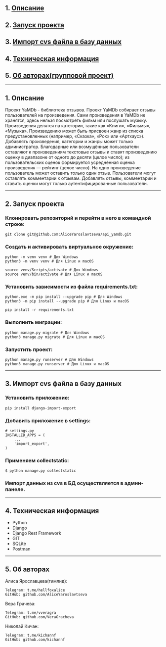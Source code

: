 ## 1. [Описание](#1)
## 2. [Запуск проекта](#2)
## 3. [Импорт cvs файла в базу данных](#3)
## 4. [Техническая информация](#4)
## 5. [Об авторах(групповой проект)](#5)

---
## 1. Описание <a id=1></a>

Проект YaMDb - библиотека отзывов.
Проект YaMDb собирает отзывы пользователей на произведения. Сами произведения в YaMDb не хранятся, здесь нельзя посмотреть фильм или послушать музыку.
Произведения делятся на категории, такие как «Книги», «Фильмы», «Музыка». 
Произведению может быть присвоен жанр из списка предустановленных (например, «Сказка», «Рок» или «Артхаус»). 
Добавлять произведения, категории и жанры может только администратор.
Благодарные или возмущённые пользователи оставляют к произведениям текстовые отзывы и ставят произведению оценку в диапазоне от одного до десяти (целое число); из пользовательских оценок формируется усреднённая оценка произведения — рейтинг (целое число). На одно произведение пользователь может оставить только один отзыв.
Пользователи могут оставлять комментарии к отзывам.
Добавлять отзывы, комментарии и ставить оценки могут только аутентифицированные пользователи.

---
## 2. Запуск проекта <a id=2></a>

### Клонировать репозиторий и перейти в него в командной строке:
```
git clone git@github.com:AliceYaroslavtseva/api_yamdb.git
```
### Cоздать и активировать виртуальное окружение:
```
python -m venv venv # Для Windows
python3 -m venv venv # Для Linux и macOS
```
```
source venv/Scripts/activate # Для Windows
source venv/bin/activate # Для Linux и macOS
```
### Установить зависимости из файла requirements.txt:
```
python.exe -m pip install --upgrade pip # Для Windows
python3 -m pip install --upgrade pip # Для Linux и macOS
```
```
pip install -r requirements.txt
```
### Выполнить миграции:
```
python manage.py migrate # Для Windows
python3 manage.py migrate # Для Linux и macOS
```
### Запустить проект:
```
python manage.py runserver # Для Windows
python3 manage.py runserver # Для Linux и macOS
```

---
## 3. Импорт cvs файла в базу данных <a id=3></a>

### Установить приложение:
```
pip install django-import-export
```
### Добавить приложение в settings:
```
# settings.py
INSTALLED_APPS = (
    ...
    'import_export',
)
```
### Применяем collectstatic:
```
$ python manage.py collectstatic
```
### Импорт данных из cvs в БД осуществляется в админ-панеле.

---
## 4. Техническая информация <a id=4></a>

  - Python
  - Django
  - Django Rest Framework
  - GIT
  - SQLite
  - Postman

---
## 5. Об авторах <a id=5></a>

Алиса Ярославцева(тимлид):
```
Telegram: t.me/hellfoxalice
GitHub: github.com/AliceYaroslavtseva
```
Вера Грачева:
```
Telegram: t.me/vveragra
GitHub: github.com/VeraGracheva
```
Николай Кичан:
```
Telegram: t.me/kichannf
GitHub: github.com/kichannf
```
